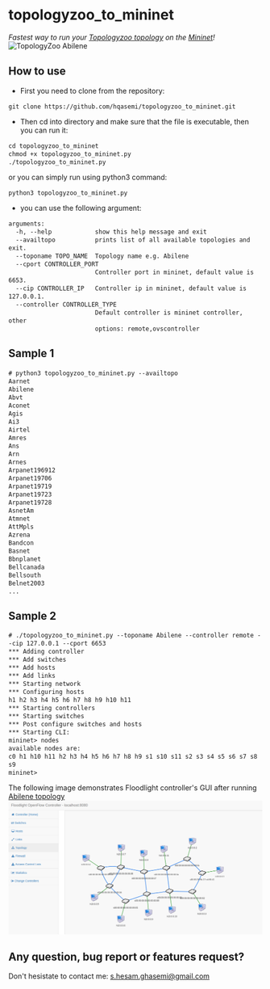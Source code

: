 # topologyzoo_to_mininet
*Fastest way to run your [Topologyzoo topology](http://www.topology-zoo.org/dataset.html) on the [Mininet](http://mininet.org/)!*
![TopologyZoo Abilene](http://www.topology-zoo.org/maps/Abilene.jpg) 

## How to use
- First you need to clone from the repository:
```
git clone https://github.com/hqasemi/topologyzoo_to_mininet.git
```
- Then cd into directory and make sure that the file is executable, then you can run it:
```
cd topologyzoo_to_mininet
chmod +x topologyzoo_to_mininet.py
./topologyzoo_to_mininet.py
```
or you can simply run using python3 command:
```
python3 topologyzoo_to_mininet.py
```
- you can use the following argument:
```
arguments:
  -h, --help            show this help message and exit
  --availtopo           prints list of all available topologies and exit.
  --toponame TOPO_NAME  Topology name e.g. Abilene
  --cport CONTROLLER_PORT
                        Controller port in mininet, default value is 6653.
  --cip CONTROLLER_IP   Controller ip in mininet, default value is 127.0.0.1.
  --controller CONTROLLER_TYPE
                        Default controller is mininet controller, other
                        options: remote,ovscontroller
```


## Sample 1
```
# python3 topologyzoo_to_mininet.py --availtopo
Aarnet
Abilene
Abvt
Aconet
Agis
Ai3
Airtel
Amres
Ans
Arn
Arnes
Arpanet196912
Arpanet19706
Arpanet19719
Arpanet19723
Arpanet19728
AsnetAm
Atmnet
AttMpls
Azrena
Bandcon
Basnet
Bbnplanet
Bellcanada
Bellsouth
Belnet2003
...
```

## Sample 2
```
# ./topologyzoo_to_mininet.py --toponame Abilene --controller remote --cip 127.0.0.1 --cport 6653
*** Adding controller
*** Add switches
*** Add hosts
*** Add links
*** Starting network
*** Configuring hosts
h1 h2 h3 h4 h5 h6 h7 h8 h9 h10 h11 
*** Starting controllers
*** Starting switches
*** Post configure switches and hosts
*** Starting CLI:
mininet> nodes
available nodes are: 
c0 h1 h10 h11 h2 h3 h4 h5 h6 h7 h8 h9 s1 s10 s11 s2 s3 s4 s5 s6 s7 s8 s9
mininet> 
```
The following image demonstrates Floodlight controller's GUI after running [Abilene topology](http://www.topology-zoo.org/dataset.html)
![Abilene on Mininet](abilene.png)

## Any question, bug report or features request?
Don't hesistate to contact me: s.hesam.ghasemi@gmail.com
